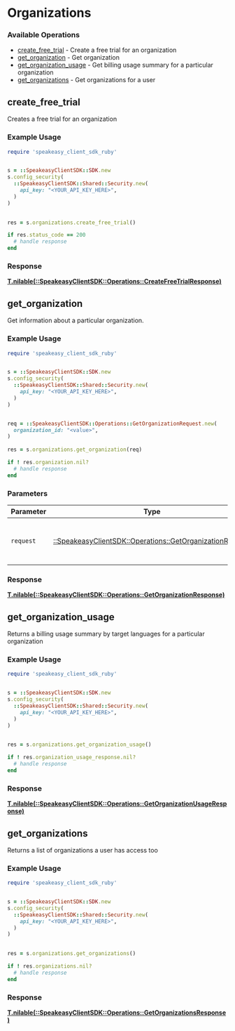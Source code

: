 # Organizations


### Available Operations

* [create_free_trial](#create_free_trial) - Create a free trial for an organization
* [get_organization](#get_organization) - Get organization
* [get_organization_usage](#get_organization_usage) - Get billing usage summary for a particular organization
* [get_organizations](#get_organizations) - Get organizations for a user

## create_free_trial

Creates a free trial for an organization

### Example Usage

```ruby
require 'speakeasy_client_sdk_ruby'


s = ::SpeakeasyClientSDK::SDK.new
s.config_security(
  ::SpeakeasyClientSDK::Shared::Security.new(
    api_key: "<YOUR_API_KEY_HERE>",
  )
)

    
res = s.organizations.create_free_trial()

if res.status_code == 200
  # handle response
end

```


### Response

**[T.nilable(::SpeakeasyClientSDK::Operations::CreateFreeTrialResponse)](../../models/operations/createfreetrialresponse.md)**


## get_organization

Get information about a particular organization.

### Example Usage

```ruby
require 'speakeasy_client_sdk_ruby'


s = ::SpeakeasyClientSDK::SDK.new
s.config_security(
  ::SpeakeasyClientSDK::Shared::Security.new(
    api_key: "<YOUR_API_KEY_HERE>",
  )
)


req = ::SpeakeasyClientSDK::Operations::GetOrganizationRequest.new(
  organization_id: "<value>",
)
    
res = s.organizations.get_organization(req)

if ! res.organization.nil?
  # handle response
end

```

### Parameters

| Parameter                                                                                                     | Type                                                                                                          | Required                                                                                                      | Description                                                                                                   |
| ------------------------------------------------------------------------------------------------------------- | ------------------------------------------------------------------------------------------------------------- | ------------------------------------------------------------------------------------------------------------- | ------------------------------------------------------------------------------------------------------------- |
| `request`                                                                                                     | [::SpeakeasyClientSDK::Operations::GetOrganizationRequest](../../models/operations/getorganizationrequest.md) | :heavy_check_mark:                                                                                            | The request object to use for the request.                                                                    |


### Response

**[T.nilable(::SpeakeasyClientSDK::Operations::GetOrganizationResponse)](../../models/operations/getorganizationresponse.md)**


## get_organization_usage

Returns a billing usage summary by target languages for a particular organization

### Example Usage

```ruby
require 'speakeasy_client_sdk_ruby'


s = ::SpeakeasyClientSDK::SDK.new
s.config_security(
  ::SpeakeasyClientSDK::Shared::Security.new(
    api_key: "<YOUR_API_KEY_HERE>",
  )
)

    
res = s.organizations.get_organization_usage()

if ! res.organization_usage_response.nil?
  # handle response
end

```


### Response

**[T.nilable(::SpeakeasyClientSDK::Operations::GetOrganizationUsageResponse)](../../models/operations/getorganizationusageresponse.md)**


## get_organizations

Returns a list of organizations a user has access too

### Example Usage

```ruby
require 'speakeasy_client_sdk_ruby'


s = ::SpeakeasyClientSDK::SDK.new
s.config_security(
  ::SpeakeasyClientSDK::Shared::Security.new(
    api_key: "<YOUR_API_KEY_HERE>",
  )
)

    
res = s.organizations.get_organizations()

if ! res.organizations.nil?
  # handle response
end

```


### Response

**[T.nilable(::SpeakeasyClientSDK::Operations::GetOrganizationsResponse)](../../models/operations/getorganizationsresponse.md)**

